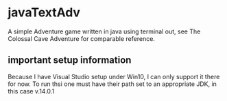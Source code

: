 # javaTextAdv

A simple Adventure game written in java using terminal out, see The Colossal Cave Adventure for comparable reference.

## important setup information

Because I have Visual Studio setup under Win10, I can only support it there for now. To run thsi one must have their path set to an appropriate JDK, in this case v.14.0.1  
